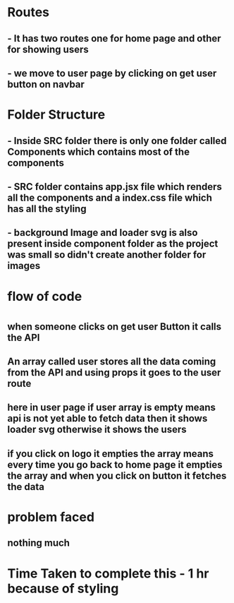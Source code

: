 <h1>Routes</h1>

<h2>- It has two routes one for home page and other for showing users</h2>
<h2>- we move to user page by clicking on get user button on navbar</h2>

<h1>Folder Structure</h1>

<h2>- Inside SRC folder there is only one folder called Components which contains most of the components</h2>
<h2>- SRC folder contains app.jsx file which renders all the components and a index.css file which has all the styling</h2>
<h2>- background Image and loader svg is also present inside component folder as the project was small so didn't create another folder for images</h2>

<h1>flow of code<h1>

<h2>when someone clicks on get user Button it calls the API</h2>
<h2>An array called user stores all the data coming from the API and using props it goes to the user route</h2>
<h2>here in user page if user array is empty means api is not yet able to fetch data then it shows loader svg otherwise it shows the users</h2>
<h2>if you click on logo it empties the array means every time you go back to home page it empties the array and when you click on button it fetches the data</h2>

<h1>problem faced </h1>

<h2>nothing much<h2>

<h1>Time Taken to complete this - 1 hr because of styling</h1>

